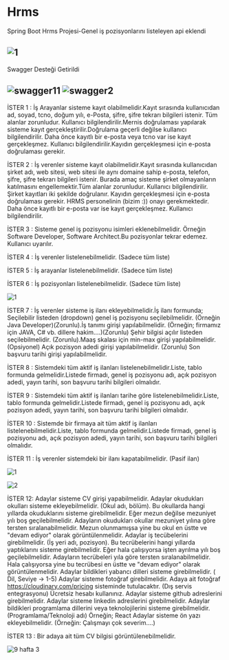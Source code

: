 # Hrms
Spring Boot Hrms Projesi-Genel iş pozisyonlarını listeleyen api eklendi 

![1](https://user-images.githubusercontent.com/68777717/120122926-a87d7380-c1b4-11eb-9dba-4df1e5288e47.png)
---------------------------------------------------------------------------------------------------------------------------
Swagger Desteği Getirildi

![swagger11](https://user-images.githubusercontent.com/68777717/120805336-6191d400-c54e-11eb-8829-72a182dcc633.png)
![swagger2](https://user-images.githubusercontent.com/68777717/120805339-62c30100-c54e-11eb-9b5d-7e40ce1106fd.png)
-----------------------------------------------------------------------------------------------------------------------------
İSTER 1 : İş Arayanlar sisteme kayıt olabilmelidir.Kayıt sırasında kullanıcıdan ad, soyad, tcno, doğum yılı, e-Posta, şifre, şifre tekrarı bilgileri istenir.
Tüm alanlar zorunludur. Kullanıcı bilgilendirilir.Mernis doğrulaması yapılarak sisteme kayıt gerçekleştirilir.Doğrulama geçerli değilse kullanıcı bilgilendirilir.
Daha önce kayıtlı bir e-posta veya tcno var ise kayıt gerçekleşmez. Kullanıcı bilgilendirilir.Kayıdın gerçekleşmesi için e-posta doğrulaması gerekir.

İSTER 2 : İş verenler sisteme kayıt olabilmelidir.Kayıt sırasında kullanıcıdan şirket adı, web sitesi, web sitesi ile aynı domaine sahip e-posta, telefon, şifre,
şifre tekrarı bilgileri istenir. Burada amaç sisteme şirket olmayanların katılmasını engellemektir.Tüm alanlar zorunludur. Kullanıcı bilgilendirilir.
Şirket kayıtları iki şekilde doğrulanır. Kayıdın gerçekleşmesi için e-posta doğrulaması gerekir. HRMS personelinin (bizim :)) onayı gerekmektedir.
Daha önce kayıtlı bir e-posta var ise kayıt gerçekleşmez. Kullanıcı bilgilendirilir.

İSTER 3 : Sisteme genel iş pozisyonu isimleri eklenebilmelidir. Örneğin Software Developer, Software Architect.Bu pozisyonlar tekrar edemez. Kullanıcı uyarılır.

İSTER 4 : İş verenler listelenebilmelidir. (Sadece tüm liste)

İSTER 5 : İş arayanlar listelenebilmelidir. (Sadece tüm liste)

İSTER 6 : İş pozisyonları listelenebilmelidir. (Sadece tüm liste)

![1](https://user-images.githubusercontent.com/68777717/121607536-e1410680-ca58-11eb-9c44-c2ab24baf2ef.png)

İSTER 7 : İş verenler sisteme iş ilanı ekleyebilmelidir.İş ilanı formunda; Seçilebilir listeden (dropdown) genel iş pozisyonu seçilebilmelidir.
(Örneğin Java Developer)(Zorunlu).İş tanımı girişi yapılabilmelidir. (Örneğin; firmamız için JAVA, C# vb. dillere hakim....)(Zorunlu)
Şehir bilgisi açılır listeden seçilebilmelidir. (Zorunlu).Maaş skalası için min-max girişi yapılabilmelidir. (Opsiyonel) Açık pozisyon adedi girişi yapılabilmelidir. (Zorunlu) Son başvuru tarihi girişi yapılabilmelidir.

İSTER 8 : Sistemdeki tüm aktif iş ilanları listelenebilmelidir.Liste, tablo formunda gelmelidir.Listede firmadı, genel iş pozisyonu adı, açık pozisyon adedi, yayın tarihi, son başvuru tarihi bilgileri olmalıdır.

İSTER 9 : Sistemdeki tüm aktif iş ilanları tarihe göre listelenebilmelidir.Liste, tablo formunda gelmelidir.Listede firmadı, genel iş pozisyonu adı, açık pozisyon adedi, yayın tarihi, son başvuru tarihi bilgileri olmalıdır.

İSTER 10 : Sistemde bir firmaya ait tüm aktif iş ilanları listelenebilmelidir.Liste, tablo formunda gelmelidir.Listede firmadı, genel iş pozisyonu adı, açık pozisyon adedi, yayın tarihi, son başvuru tarihi bilgileri olmalıdır.

İSTER 11 : İş verenler sistemdeki bir ilanı kapatabilmelidir. (Pasif ilan)


![1](https://user-images.githubusercontent.com/68777717/122307563-43937e80-cf13-11eb-8e56-df362c31fac9.png)

![2](https://user-images.githubusercontent.com/68777717/122307575-468e6f00-cf13-11eb-93f4-b11d273eabec.png)


İSTER 12: Adaylar sisteme CV girişi yapabilmelidir.
Adaylar okudukları okulları sisteme ekleyebilmelidir. (Okul adı, bölüm). Bu okullarda hangi yıllarda okuduklarını sisteme girebilmelidir.
Eğer mezun değilse mezuniyet yılı boş geçilebilmelidir. Adayların okudukları okullar mezuniyet yılına göre tersten sıralanabilmelidir. Mezun olunmamışsa yine bu okul en üstte ve "devam ediyor" olarak görüntülenmelidir. Adaylar iş tecübelerini girebilmelidir. (İş yeri adı, pozisyon). Bu tecrübelerini hangi yıllarda yaptıklarını sisteme girebilmelidir. Eğer hala çalışıyorsa işten ayrılma yılı boş geçilebilmelidir.
Adayların tecrübeleri yıla göre tersten sıralanabilmelidir. Hala çalışıyorsa yine bu tecrübesi en üstte ve "devam ediyor" olarak görüntülenmelidir.
Adaylar bildikleri yabancı dilleri sisteme girebilmelidir. ( Dil, Seviye -> 1-5)
Adaylar sisteme fotoğraf girebilmelidir. Adaya ait fotoğraf https://cloudinary.com/pricing sisteminde tutulacaktır. (Dış servis entegrasyonu) Ücretsiz hesabı kullanınız.
Adaylar sisteme github adreslerini girebilmelidir.
Adaylar sisteme linkedin adreslerini girebilmelidir.
Adaylar bildikleri programlama dillerini veya teknolojilerini sisteme girebilmelidir. (Programlama/Teknoloji adı) Örneğin; React
Adaylar sisteme ön yazı ekleyebilmelidir. (Örneğin: Çalışmayı çok severim....)


İSTER 13 : Bir adaya ait tüm CV bilgisi görüntülenebilmelidir.

![9 hafta 3](https://user-images.githubusercontent.com/68777717/122690107-3686d000-d230-11eb-923c-b3d3bdf0bbe6.png)

